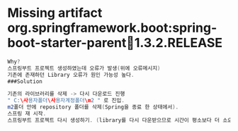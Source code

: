 # Missing artifact org.springframework.boot:spring-boot-starter-parent:jar:1.3.2.RELEASE
```java
Why?
스프링부트 프로젝트 생성하였는데 오류가 발생(위에 오류메시지)
기존에 존재하던 Library 오류가 원인 가능성 높다.
###Solution

기존의 라이브러리를 삭제 -> 다시 다운로드 진행
" C:\사용자폴더\사용자계정폴더\m2 " 로 진입.
m2폴더 안에 repository 폴더를 삭제(Spring을 종료 한 상태에서).
스프링 재 시작.
스프링부트 프로젝트 다시 생성하기. (library를 다시 다운받으므로 시간이 평소보다 더 소요된다)
```
